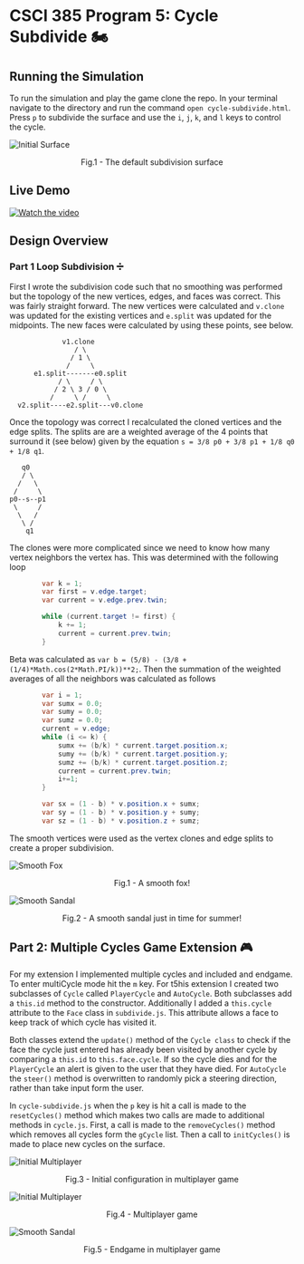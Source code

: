 # CSCI 385 Program 5: Cycle Subdivide :motorcycle:

## Running the Simulation

To run the simulation and play the game clone the repo. In your terminal navigate to the directory and run the command `open cycle-subdivide.html`. Press `p` to subdivide the surface and use the `i`, `j`, `k`, and `l` keys to control the cycle.


![Initial Surface](./images/default.png)
</p>
<p align = "center">
Fig.1 - The default subdivision surface
</p>

## Live Demo
[![Watch the video](./images/thumbnail.png)](https://youtu.be/PA2cEEQzDbM)
## Design Overview

### Part 1 Loop Subdivision :heavy_division_sign:

First I wrote the subdivision code such that no smoothing was performed but the topology of the new vertices, edges, and faces was correct. This was fairly straight forward. The new vertices were calculated and `v.clone` was updated for the existing vertices and `e.split` was updated for the midpoints. The new faces were calculated by using these points, see below.

```
             v1.clone
                / \
               / 1 \
              /     \
      e1.split-------e0.split
            / \     / \
           / 2 \ 3 / 0 \
          /     \ /     \
  v2.split----e2.split---v0.clone
```

Once the topology was correct I recalculated the cloned vertices and the edge splits. The splits are are a weighted average of the 4 points that surround it (see below) given by the equation `s = 3/8 p0 + 3/8 p1 + 1/8 q0 + 1/8 q1`.

```
   q0
   / \
  /   \
 /     \
p0--s--p1
 \     /
  \   /
   \ /
    q1
```

The clones were more complicated since we need to know how many vertex neighbors the vertex has. This was determined with the following loop

``` java
        var k = 1;
        var first = v.edge.target;
        var current = v.edge.prev.twin;

        while (current.target != first) {
            k += 1;
            current = current.prev.twin;
        }
```

Beta was calculated as `var b = (5/8) - (3/8 + (1/4)*Math.cos(2*Math.PI/k))**2;`. Then the summation of the weighted averages of all the neighbors was calculated as follows

``` java
        var i = 1;
        var sumx = 0.0;
        var sumy = 0.0;
        var sumz = 0.0;
        current = v.edge;
        while (i <= k) {
            sumx += (b/k) * current.target.position.x;
            sumy += (b/k) * current.target.position.y;
            sumz += (b/k) * current.target.position.z;
            current = current.prev.twin;
            i+=1;
        }

        var sx = (1 - b) * v.position.x + sumx;
        var sy = (1 - b) * v.position.y + sumy;
        var sz = (1 - b) * v.position.z + sumz;
```

The smooth vertices were used as the vertex clones and edge splits to create a proper subdivision.

![Smooth Fox](./images/smooth-fox.png)
</p>
<p align = "center">
Fig.1 - A smooth fox!
</p>

![Smooth Sandal](./images/smooth-sandal.png)
</p>
<p align = "center">
Fig.2 - A smooth sandal just in time for summer!
</p>

## Part 2: Multiple Cycles Game Extension :video_game:

For my extension I implemented multiple cycles and included and endgame. To enter multiCycle mode hit the `m` key. For t5his extension I created two subclasses of `Cycle` called `PlayerCycle` and `AutoCycle`. Both subclasses add a `this.id` method to the constructor. Additionally I added a `this.cycle` attribute to the `Face` class in `subdivide.js`. This attribute allows a face to keep track of which cycle has visited it.

 Both classes extend the `update()` method of the `Cycle class` to check if the face the cycle just entered has already been visited by another cycle by comparing a `this.id` to `this.face.cycle`. If so the cycle dies and for the `PlayerCycle` an alert is given to the user that they have died. For `AutoCycle` the `steer()` method is overwritten to randomly pick a steering direction, rather than take input form the user.

 In `cycle-subdivide.js` when the `p` key is hit a call is made to the `resetCycles()` method which makes two calls are made to additional methods in `cycle.js`. First, a  call is made to the `removeCycles()` method which removes all cycles form the `gCycle` list. Then a call to `initCycles()` is made to place new cycles on the surface.

 ![Initial Multiplayer](./images/initialMulti.png)
</p>
<p align = "center">
Fig.3 - Initial configuration in multiplayer game
</p>

 ![Initial Multiplayer](./images/multi.png)
</p>
<p align = "center">
Fig.4 - Multiplayer game
</p>

 ![Smooth Sandal](./images/endgame.png)
</p>
<p align = "center">
Fig.5 - Endgame in multiplayer game
</p>